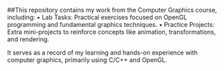 ##This repository contains my work from the Computer Graphics course, including:
	•	 Lab Tasks: Practical exercises focused on OpenGL programming and fundamental graphics techniques.
	•	 Practice Projects: Extra mini-projects to reinforce concepts like animation, transformations, and rendering.

It serves as a record of my learning and hands-on experience with computer graphics, primarily using C/C++ and OpenGL.
